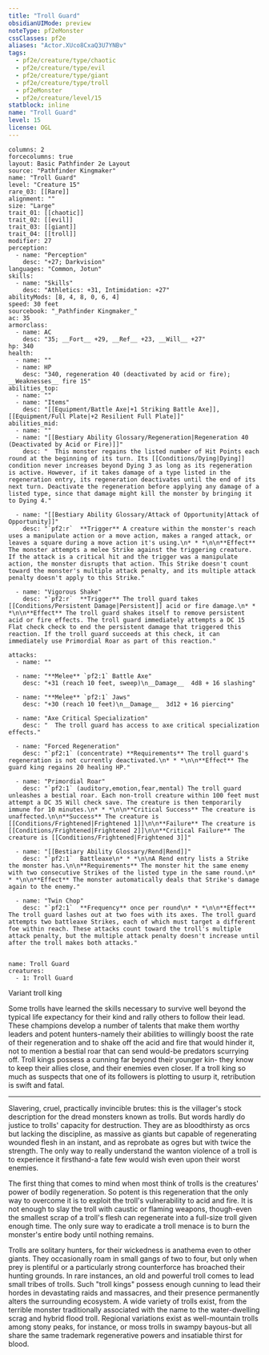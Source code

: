 ```yaml
---
title: "Troll Guard"
obsidianUIMode: preview
noteType: pf2eMonster
cssClasses: pf2e
aliases: "Actor.XUco8CxaQ3U7YNBv" 
tags:
  - pf2e/creature/type/chaotic
  - pf2e/creature/type/evil
  - pf2e/creature/type/giant
  - pf2e/creature/type/troll
  - pf2eMonster
  - pf2e/creature/level/15
statblock: inline
name: "Troll Guard"
level: 15
license: OGL
---
```


```statblock
columns: 2
forcecolumns: true
layout: Basic Pathfinder 2e Layout
source: "Pathfinder Kingmaker"
name: "Troll Guard"
level: "Creature 15"
rare_03: [[Rare]]
alignment: ""
size: "Large"
trait_01: [[chaotic]]
trait_02: [[evil]]
trait_03: [[giant]]
trait_04: [[troll]]
modifier: 27
perception:
  - name: "Perception"
    desc: "+27; Darkvision"
languages: "Common, Jotun"
skills:
  - name: "Skills"
    desc: "Athletics: +31, Intimidation: +27"
abilityMods: [8, 4, 8, 0, 6, 4]
speed: 30 feet
sourcebook: "_Pathfinder Kingmaker_"
ac: 35
armorclass:
  - name: AC
    desc: "35; __Fort__ +29, __Ref__ +23, __Will__ +27"
hp: 340
health:
  - name: ""
  - name: HP
    desc: "340, regeneration 40 (deactivated by acid or fire); __Weaknesses__ fire 15"
abilities_top:
  - name: ""
  - name: "Items"
    desc: "[[Equipment/Battle Axe|+1 Striking Battle Axe]], [[Equipment/Full Plate|+2 Resilient Full Plate]]"
abilities_mid:
  - name: ""
  - name: "[[Bestiary Ability Glossary/Regeneration|Regeneration 40 (Deactivated by Acid or Fire)]]"
    desc: "  This monster regains the listed number of Hit Points each round at the beginning of its turn. Its [[Conditions/Dying|Dying]] condition never increases beyond Dying 3 as long as its regeneration is active. However, if it takes damage of a type listed in the regeneration entry, its regeneration deactivates until the end of its next turn. Deactivate the regeneration before applying any damage of a listed type, since that damage might kill the monster by bringing it to Dying 4."

  - name: "[[Bestiary Ability Glossary/Attack of Opportunity|Attack of Opportunity]]"
    desc: "`pf2:r`  **Trigger** A creature within the monster's reach uses a manipulate action or a move action, makes a ranged attack, or leaves a square during a move action it's using.\n* * *\n\n**Effect** The monster attempts a melee Strike against the triggering creature. If the attack is a critical hit and the trigger was a manipulate action, the monster disrupts that action. This Strike doesn't count toward the monster's multiple attack penalty, and its multiple attack penalty doesn't apply to this Strike."

  - name: "Vigorous Shake"
    desc: "`pf2:r`  **Trigger** The troll guard takes [[Conditions/Persistent Damage|Persistent]] acid or fire damage.\n* * *\n\n**Effect** The troll guard shakes itself to remove persistent acid or fire effects. The troll guard immediately attempts a DC 15 Flat check check to end the persistent damage that triggered this reaction. If the troll guard succeeds at this check, it can immediately use Primordial Roar as part of this reaction."

attacks:
  - name: ""

  - name: "**Melee** `pf2:1` Battle Axe"
    desc: "+31 (reach 10 feet, sweep)\n__Damage__  4d8 + 16 slashing"

  - name: "**Melee** `pf2:1` Jaws"
    desc: "+30 (reach 10 feet)\n__Damage__  3d12 + 16 piercing"

  - name: "Axe Critical Specialization"
    desc: "  The troll guard has access to axe critical specialization effects."

  - name: "Forced Regeneration"
    desc: "`pf2:1` (concentrate) **Requirements** The troll guard's regeneration is not currently deactivated.\n* * *\n\n**Effect** The guard king regains 20 healing HP."

  - name: "Primordial Roar"
    desc: "`pf2:1` (auditory,emotion,fear,mental) The troll guard unleashes a bestial roar. Each non-troll creature within 100 feet must attempt a DC 35 Will check save. The creature is then temporarily immune for 10 minutes.\n* * *\n\n**Critical Success** The creature is unaffected.\n\n**Success** The creature is [[Conditions/Frightened|Frightened 1]]\n\n**Failure** The creature is [[Conditions/Frightened|Frightened 2]]\n\n**Critical Failure** The creature is [[Conditions/Frightened|Frightened 3]]"

  - name: "[[Bestiary Ability Glossary/Rend|Rend]]"
    desc: "`pf2:1`  Battleaxe\n* * *\n\nA Rend entry lists a Strike the monster has.\n\n**Requirements** The monster hit the same enemy with two consecutive Strikes of the listed type in the same round.\n* * *\n\n**Effect** The monster automatically deals that Strike's damage again to the enemy."

  - name: "Twin Chop"
    desc: "`pf2:1`  **Frequency** once per round\n* * *\n\n**Effect** The troll guard lashes out at two foes with its axes. The troll guard attempts two battleaxe Strikes, each of which must target a different foe within reach. These attacks count toward the troll's multiple attack penalty, but the multiple attack penalty doesn't increase until after the troll makes both attacks."
 
```

```encounter-table
name: Troll Guard
creatures:
  - 1: Troll Guard
```


Variant troll king

Some trolls have learned the skills necessary to survive well beyond the typical life expectancy for their kind and rally others to follow their lead. These champions develop a number of talents that make them worthy leaders and potent hunters-namely their abilities to willingly boost the rate of their regeneration and to shake off the acid and fire that would hinder it, not to mention a bestial roar that can send would-be predators scurrying off. Troll kings possess a cunning far beyond their younger kin- they know to keep their allies close, and their enemies even closer. If a troll king so much as suspects that one of its followers is plotting to usurp it, retribution is swift and fatal.

* * *

Slavering, cruel, practically invincible brutes: this is the villager's stock description for the dread monsters known as trolls. But words hardly do justice to trolls' capacity for destruction. They are as bloodthirsty as orcs but lacking the discipline, as massive as giants but capable of regenerating wounded flesh in an instant, and as reprobate as ogres but with twice the strength. The only way to really understand the wanton violence of a troll is to experience it firsthand-a fate few would wish even upon their worst enemies.

The first thing that comes to mind when most think of trolls is the creatures' power of bodily regeneration. So potent is this regeneration that the only way to overcome it is to exploit the troll's vulnerability to acid and fire. It is not enough to slay the troll with caustic or flaming weapons, though-even the smallest scrap of a troll's flesh can regenerate into a full-size troll given enough time. The only sure way to eradicate a troll menace is to burn the monster's entire body until nothing remains.

Trolls are solitary hunters, for their wickedness is anathema even to other giants. They occasionally roam in small gangs of two to four, but only when prey is plentiful or a particularly strong counterforce has broached their hunting grounds. In rare instances, an old and powerful troll comes to lead small tribes of trolls. Such "troll kings" possess enough cunning to lead their hordes in devastating raids and massacres, and their presence permanently alters the surrounding ecosystem. A wide variety of trolls exist, from the terrible monster traditionally associated with the name to the water-dwelling scrag and hybrid flood troll. Regional variations exist as well-mountain trolls among stony peaks, for instance, or moss trolls in swampy bayous-but all share the same trademark regenerative powers and insatiable thirst for blood.
